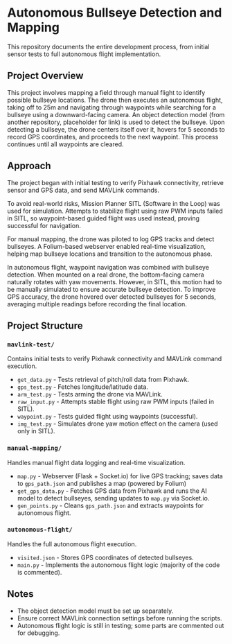# Autonomous Bullseye Detection and Mapping

This repository documents the entire development process, from initial sensor tests to full autonomous flight implementation.

## Project Overview
This project involves mapping a field through manual flight to identify possible bullseye locations. The drone then executes an autonomous flight, taking off to 25m and navigating through waypoints while searching for a bullseye using a downward-facing camera. An object detection model (from another repository, placeholder for link) is used to detect the bullseye. Upon detecting a bullseye, the drone centers itself over it, hovers for 5 seconds to record GPS coordinates, and proceeds to the next waypoint. This process continues until all waypoints are cleared.

## Approach
The project began with initial testing to verify Pixhawk connectivity, retrieve sensor and GPS data, and send MAVLink commands.

To avoid real-world risks, Mission Planner SITL (Software in the Loop) was used for simulation. Attempts to stabilize flight using raw PWM inputs failed in SITL, so waypoint-based guided flight was used instead, proving successful for navigation.

For manual mapping, the drone was piloted to log GPS tracks and detect bullseyes. A Folium-based webserver enabled real-time visualization, helping map bullseye locations and transition to the autonomous phase.

In autonomous flight, waypoint navigation was combined with bullseye detection. When mounted on a real drone, the bottom-facing camera naturally rotates with yaw movements. However, in SITL, this motion had to be manually simulated to ensure accurate bullseye detection. To improve GPS accuracy, the drone hovered over detected bullseyes for 5 seconds, averaging multiple readings before recording the final location.

## Project Structure

### `mavlink-test/`
Contains initial tests to verify Pixhawk connectivity and MAVLink command execution.
- `get_data.py` - Tests retrieval of pitch/roll data from Pixhawk.
- `gps_test.py` - Fetches longitude/latitude data.
- `arm_test.py` - Tests arming the drone via MAVLink.
- `raw_input.py` - Attempts stable flight using raw PWM inputs (failed in SITL).
- `waypoint.py` - Tests guided flight using waypoints (successful).
- `img_test.py` - Simulates drone yaw motion effect on the camera (used only in SITL).

### `manual-mapping/`
Handles manual flight data logging and real-time visualization.
- `map.py` - Webserver (Flask + Socket.io) for live GPS tracking; saves data to `gps_path.json` and publishes a map (powered by Folium)
- `get_gps_data.py` - Fetches GPS data from Pixhawk and runs the AI model to detect bullseyes, sending updates to `map.py` via Socket.io.
- `gen_points.py` - Cleans `gps_path.json` and extracts waypoints for autonomous flight.

### `autonomous-flight/`
Handles the full autonomous flight execution.
- `visited.json` - Stores GPS coordinates of detected bullseyes.
- `main.py` - Implements the autonomous flight logic (majority of the code is commented).

## Notes
- The object detection model must be set up separately.
- Ensure correct MAVLink connection settings before running the scripts.
- Autonomous flight logic is still in testing; some parts are commented out for debugging.
